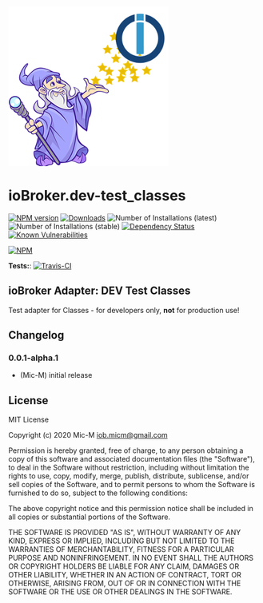 ![Logo](admin/dev-test_classes.png)
# ioBroker.dev-test_classes

[![NPM version](http://img.shields.io/npm/v/iobroker.dev-test_classes.svg)](https://www.npmjs.com/package/iobroker.dev-test_classes)
[![Downloads](https://img.shields.io/npm/dm/iobroker.dev-test_classes.svg)](https://www.npmjs.com/package/iobroker.dev-test_classes)
![Number of Installations (latest)](http://iobroker.live/badges/dev-test_classes-installed.svg)
![Number of Installations (stable)](http://iobroker.live/badges/dev-test_classes-stable.svg)
[![Dependency Status](https://img.shields.io/david/Mic-M/iobroker.dev-test_classes.svg)](https://david-dm.org/Mic-M/iobroker.dev-test_classes)
[![Known Vulnerabilities](https://snyk.io/test/github/Mic-M/ioBroker.dev-test_classes/badge.svg)](https://snyk.io/test/github/Mic-M/ioBroker.dev-test_classes)

[![NPM](https://nodei.co/npm/iobroker.dev-test_classes.png?downloads=true)](https://nodei.co/npm/iobroker.dev-test_classes/)

**Tests:**: [![Travis-CI](http://img.shields.io/travis/Mic-M/ioBroker.dev-test_classes/master.svg)](https://travis-ci.org/Mic-M/ioBroker.dev-test_classes)

## ioBroker Adapter: DEV Test Classes

Test adapter for Classes - for developers only, **not** for production use!


## Changelog

### 0.0.1-alpha.1
* (Mic-M) initial release

## License
MIT License

Copyright (c) 2020 Mic-M <iob.micm@gmail.com>

Permission is hereby granted, free of charge, to any person obtaining a copy
of this software and associated documentation files (the "Software"), to deal
in the Software without restriction, including without limitation the rights
to use, copy, modify, merge, publish, distribute, sublicense, and/or sell
copies of the Software, and to permit persons to whom the Software is
furnished to do so, subject to the following conditions:

The above copyright notice and this permission notice shall be included in all
copies or substantial portions of the Software.

THE SOFTWARE IS PROVIDED "AS IS", WITHOUT WARRANTY OF ANY KIND, EXPRESS OR
IMPLIED, INCLUDING BUT NOT LIMITED TO THE WARRANTIES OF MERCHANTABILITY,
FITNESS FOR A PARTICULAR PURPOSE AND NONINFRINGEMENT. IN NO EVENT SHALL THE
AUTHORS OR COPYRIGHT HOLDERS BE LIABLE FOR ANY CLAIM, DAMAGES OR OTHER
LIABILITY, WHETHER IN AN ACTION OF CONTRACT, TORT OR OTHERWISE, ARISING FROM,
OUT OF OR IN CONNECTION WITH THE SOFTWARE OR THE USE OR OTHER DEALINGS IN THE
SOFTWARE.